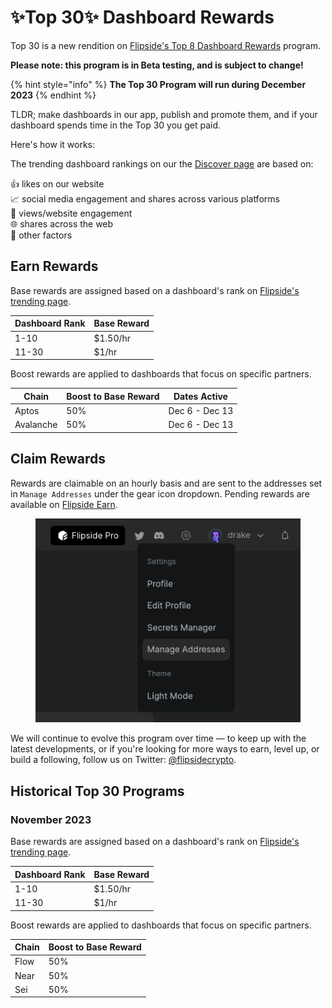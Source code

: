 # ✨Top 30✨ Dashboard Rewards

Top 30 is a new rendition on [Flipside's Top 8 Dashboard Rewards](top-8-dashboard-rewards.md) program.&#x20;

**Please note: this program is in Beta testing, and is subject to change!**

{% hint style="info" %}
**The Top 30 Program will run during December 2023**
{% endhint %}

TLDR; make dashboards in our app, publish and promote them, and if your dashboard spends time in the Top 30 you get paid.&#x20;

Here's how it works:

The trending dashboard rankings on our the [Discover page](https://flipsidecrypto.xyz/discover) are based on:

👍 likes on our website\
📈 social media engagement and shares across various platforms\
👀 views/website engagement\
🌐 shares across the web\
🤫 other factors

## Earn Rewards

Base rewards are assigned based on a dashboard's rank on [Flipside's trending page](https://flipsidecrypto.xyz/discover?d\_sort=trending).

| Dashboard Rank | Base Reward |
| -------------- | ----------- |
| 1-10           | $1.50/hr    |
| 11-30          | $1/hr       |

Boost rewards are applied to dashboards that focus on specific partners.

| Chain     | Boost to Base Reward | Dates Active   |
| --------- | -------------------- | -------------- |
| Aptos     | 50%                  | Dec 6 - Dec 13 |
| Avalanche | 50%                  | Dec 6 - Dec 13 |

## Claim Rewards

Rewards are claimable on an hourly basis and are sent to the addresses set in `Manage Addresses` under the gear icon dropdown. Pending rewards are available on [Flipside Earn](https://flipsidecrypto.xyz/earn).

<figure><img src="../../.gitbook/assets/image (7).png" alt=""><figcaption></figcaption></figure>

We will continue to evolve this program over time — to keep up with the latest developments, or if you're looking for more ways to earn, level up, or build a following, follow us on Twitter: [@flipsidecrypto](https://twitter.com/flipsidecrypto).

## Historical Top 30 Programs

### November 2023

Base rewards are assigned based on a dashboard's rank on [Flipside's trending page](https://flipsidecrypto.xyz/discover?d\_sort=trending).

| Dashboard Rank | Base Reward |
| -------------- | ----------- |
| 1-10           | $1.50/hr    |
| 11-30          | $1/hr       |

Boost rewards are applied to dashboards that focus on specific partners.

| Chain | Boost to Base Reward |
| ----- | -------------------- |
| Flow  | 50%                  |
| Near  | 50%                  |
| Sei   | 50%                  |

